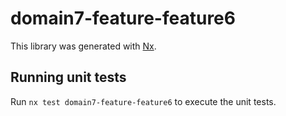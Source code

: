 # domain7-feature-feature6

This library was generated with [Nx](https://nx.dev).

## Running unit tests

Run `nx test domain7-feature-feature6` to execute the unit tests.
